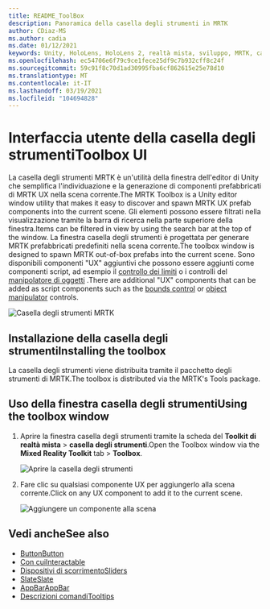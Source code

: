 ```yaml
---
title: README_ToolBox
description: Panoramica della casella degli strumenti in MRTK
author: CDiaz-MS
ms.author: cadia
ms.date: 01/12/2021
keywords: Unity, HoloLens, HoloLens 2, realtà mista, sviluppo, MRTK, casella degli strumenti MRTK
ms.openlocfilehash: ec54706e6f79c9ce1fece25df9c7b932cff8c24f
ms.sourcegitcommit: 59c91f8c70d1ad30995fba6cf862615e25e78d10
ms.translationtype: MT
ms.contentlocale: it-IT
ms.lasthandoff: 03/19/2021
ms.locfileid: "104694828"
---
```

# <a name="toolbox-ui"></a><span data-ttu-id="7681d-104">Interfaccia utente della casella degli strumenti</span><span class="sxs-lookup"><span data-stu-id="7681d-104">Toolbox UI</span></span>

<span data-ttu-id="7681d-105">La casella degli strumenti MRTK è un'utilità della finestra dell'editor di Unity che semplifica l'individuazione e la generazione di componenti prefabbricati di MRTK UX nella scena corrente.</span><span class="sxs-lookup"><span data-stu-id="7681d-105">The MRTK Toolbox is a Unity editor window utility that makes it easy to discover and spawn MRTK UX prefab components into the current scene.</span></span> <span data-ttu-id="7681d-106">Gli elementi possono essere filtrati nella visualizzazione tramite la barra di ricerca nella parte superiore della finestra.</span><span class="sxs-lookup"><span data-stu-id="7681d-106">Items can be filtered in view by using the search bar at the top of the window.</span></span> <span data-ttu-id="7681d-107">La finestra casella degli strumenti è progettata per generare MRTK prefabbricati predefiniti nella scena corrente.</span><span class="sxs-lookup"><span data-stu-id="7681d-107">The toolbox window is designed to spawn MRTK out-of-box prefabs into the current scene.</span></span> <span data-ttu-id="7681d-108">Sono disponibili componenti "UX" aggiuntivi che possono essere aggiunti come componenti script, ad esempio il [controllo dei limiti](README_BoundsControl.md) o i controlli del [manipolatore di oggetti](README_ObjectManipulator.md) .</span><span class="sxs-lookup"><span data-stu-id="7681d-108">There are additional "UX" components that can be added as script components such as the [bounds control](README_BoundsControl.md) or [object manipulator](README_ObjectManipulator.md) controls.</span></span>

![Casella degli strumenti MRTK](Images/Tools/MRTKToolboxWindow.png)

## <a name="installing-the-toolbox"></a><span data-ttu-id="7681d-110">Installazione della casella degli strumenti</span><span class="sxs-lookup"><span data-stu-id="7681d-110">Installing the toolbox</span></span>

<span data-ttu-id="7681d-111">La casella degli strumenti viene distribuita tramite il pacchetto degli strumenti di MRTK.</span><span class="sxs-lookup"><span data-stu-id="7681d-111">The toolbox is distributed via the MRTK's Tools package.</span></span>

## <a name="using-the-toolbox-window"></a><span data-ttu-id="7681d-112">Uso della finestra casella degli strumenti</span><span class="sxs-lookup"><span data-stu-id="7681d-112">Using the toolbox window</span></span>

1. <span data-ttu-id="7681d-113">Aprire la finestra casella degli strumenti tramite la scheda del **Toolkit di realtà mista** > **casella degli strumenti**.</span><span class="sxs-lookup"><span data-stu-id="7681d-113">Open the Toolbox window via the **Mixed Reality Toolkit** tab > **Toolbox**.</span></span>

    ![Aprire la casella degli strumenti](https://user-images.githubusercontent.com/25975362/73321589-ccfbc100-41f7-11ea-8f1a-89c4f68e12f7.gif)

1. <span data-ttu-id="7681d-115">Fare clic su qualsiasi componente UX per aggiungerlo alla scena corrente.</span><span class="sxs-lookup"><span data-stu-id="7681d-115">Click on any UX component to add it to the current scene.</span></span>

    ![Aggiungere un componente alla scena](https://user-images.githubusercontent.com/25975362/73321582-c9683a00-41f7-11ea-8bac-bf8efdb2fbe3.gif)

## <a name="see-also"></a><span data-ttu-id="7681d-117">Vedi anche</span><span class="sxs-lookup"><span data-stu-id="7681d-117">See also</span></span>

- [<span data-ttu-id="7681d-118">Button</span><span class="sxs-lookup"><span data-stu-id="7681d-118">Button</span></span>](README_Button.md)
- [<span data-ttu-id="7681d-119">Con cui</span><span class="sxs-lookup"><span data-stu-id="7681d-119">Interactable</span></span>](README_Interactable.md)
- [<span data-ttu-id="7681d-120">Dispositivi di scorrimento</span><span class="sxs-lookup"><span data-stu-id="7681d-120">Sliders</span></span>](README_Sliders.md)
- [<span data-ttu-id="7681d-121">Slate</span><span class="sxs-lookup"><span data-stu-id="7681d-121">Slate</span></span>](README_Slate.md)
- [<span data-ttu-id="7681d-122">AppBar</span><span class="sxs-lookup"><span data-stu-id="7681d-122">AppBar</span></span>](README_AppBar.md)
- [<span data-ttu-id="7681d-123">Descrizioni comandi</span><span class="sxs-lookup"><span data-stu-id="7681d-123">Tooltips</span></span>](README_Tooltip.md)
